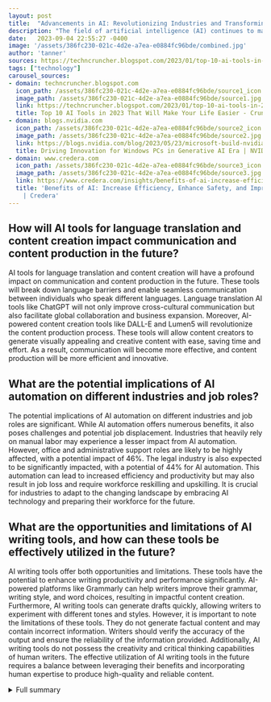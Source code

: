 ```yaml
---
layout: post
title:  "Advancements in AI: Revolutionizing Industries and Transforming Work"
description: "The field of artificial intelligence (AI) continues to make groundbreaking advancements, revolutionizing industries and transforming the way we work. Let's explore some of the most exciting developments in AI and their impact on industries."
date:   2023-09-04 22:55:27 -0400
image: '/assets/386fc230-021c-4d2e-a7ea-e0884fc96bde/combined.jpg'
author: 'tanner'
sources: https://techncruncher.blogspot.com/2023/01/top-10-ai-tools-in-2023-that-will-make.html https://blogs.nvidia.com/blog/2023/05/23/microsoft-build-nvidia-ai-windows-rtx/ https://www.credera.com/insights/benefits-of-ai-increase-efficiency-enhance-safety-and-improve-reliability https://www.visualcapitalist.com/sp/ranking-industries-by-their-potential-for-ai-automation/ https://www.marketingaiinstitute.com/blog/ai-writing-tools-capabilities-limitations-concerns https://www.techtarget.com/searchenterpriseai/tip/Generative-AI-ethics-8-biggest-concerns
tags: ["technology"]
carousel_sources:
- domain: techncruncher.blogspot.com
  icon_path: /assets/386fc230-021c-4d2e-a7ea-e0884fc96bde/source1_icon.jpg
  image_path: /assets/386fc230-021c-4d2e-a7ea-e0884fc96bde/source1.jpg
  link: https://techncruncher.blogspot.com/2023/01/top-10-ai-tools-in-2023-that-will-make.html
  title: Top 10 AI Tools in 2023 That Will Make Your Life Easier - Crunch Hype
- domain: blogs.nvidia.com
  icon_path: /assets/386fc230-021c-4d2e-a7ea-e0884fc96bde/source2_icon.jpg
  image_path: /assets/386fc230-021c-4d2e-a7ea-e0884fc96bde/source2.jpg
  link: https://blogs.nvidia.com/blog/2023/05/23/microsoft-build-nvidia-ai-windows-rtx/
  title: Driving Innovation for Windows PCs in Generative AI Era | NVIDIA Blog
- domain: www.credera.com
  icon_path: /assets/386fc230-021c-4d2e-a7ea-e0884fc96bde/source3_icon.jpg
  image_path: /assets/386fc230-021c-4d2e-a7ea-e0884fc96bde/source3.jpg
  link: https://www.credera.com/insights/benefits-of-ai-increase-efficiency-enhance-safety-and-improve-reliability
  title: 'Benefits of AI: Increase Efficiency, Enhance Safety, and Improve Reliability
    | Credera'
---
```


## How will AI tools for language translation and content creation impact communication and content production in the future?
AI tools for language translation and content creation will have a profound impact on communication and content production in the future. These tools will break down language barriers and enable seamless communication between individuals who speak different languages. Language translation AI tools like ChatGPT will not only improve cross-cultural communication but also facilitate global collaboration and business expansion. Moreover, AI-powered content creation tools like DALL-E and Lumen5 will revolutionize the content production process. These tools will allow content creators to generate visually appealing and creative content with ease, saving time and effort. As a result, communication will become more effective, and content production will be more efficient and innovative.

## What are the potential implications of AI automation on different industries and job roles?
The potential implications of AI automation on different industries and job roles are significant. While AI automation offers numerous benefits, it also poses challenges and potential job displacement. Industries that heavily rely on manual labor may experience a lesser impact from AI automation. However, office and administrative support roles are likely to be highly affected, with a potential impact of 46%. The legal industry is also expected to be significantly impacted, with a potential of 44% for AI automation. This automation can lead to increased efficiency and productivity but may also result in job loss and require workforce reskilling and upskilling. It is crucial for industries to adapt to the changing landscape by embracing AI technology and preparing their workforce for the future.

## What are the opportunities and limitations of AI writing tools, and how can these tools be effectively utilized in the future?
AI writing tools offer both opportunities and limitations. These tools have the potential to enhance writing productivity and performance significantly. AI-powered platforms like Grammarly can help writers improve their grammar, writing style, and word choices, resulting in impactful content creation. Furthermore, AI writing tools can generate drafts quickly, allowing writers to experiment with different tones and styles. However, it is important to note the limitations of these tools. They do not generate factual content and may contain incorrect information. Writers should verify the accuracy of the output and ensure the reliability of the information provided. Additionally, AI writing tools do not possess the creativity and critical thinking capabilities of human writers. The effective utilization of AI writing tools in the future requires a balance between leveraging their benefits and incorporating human expertise to produce high-quality and reliable content.

<details>
  <summary>Full summary</summary>
## Introduction<br><br>The field of artificial intelligence (AI) continues to make groundbreaking advancements, revolutionizing industries and transforming the way we work. AI tools are designed to automate tasks, improve workflow, and increase productivity in various sectors. Let's explore some of the most exciting developments in AI and their impact on industries.<br><br>## AI Tools for Language Translation and Content Creation<br><br>One of the remarkable AI tools is ChatGPT, which provides language translation, question answering, and text completion capabilities. It has paved the way for seamless communication across different languages. Additionally, DALL-E, an AI-powered system, can generate vivid images from text prompts, enabling creative content production.<br><br>Lumen5 is another groundbreaking AI tool that assists content creators by automating the content creation process. By leveraging AI technology, it simplifies and enhances the creation of engaging and visually appealing content.<br><br>## Enhanced Writing and Communication with AI<br><br>Grammarly, a widely popular writing-enhancement platform, utilizes AI algorithms to improve written communication. It helps users detect and correct grammar mistakes, enhance writing style, and suggest word choices to create impactful content.<br><br>OpenAI Codex is a cutting-edge AI tool that can generate code from natural language descriptions. With this tool, developers can efficiently translate their ideas into functioning code.<br><br>## AI for Optimized Workflow and Automation<br><br>Tabnine, an AI-powered code completion tool, assists software developers in writing code more efficiently and accurately. It predicts the next piece of code based on the user's context, reducing development time and increasing productivity.<br><br>Jasper AI and Compose AI are content writing and content generation tools that leverage natural language generation technology. These tools aid content creators in producing high-quality written material and generating engaging content without extensive manual effort.<br><br>Surfer SEO is a powerful website optimization tool that utilizes AI algorithms to analyze content and provide recommendations for improving search engine rankings. It helps businesses maximize their online visibility and attract more organic traffic.<br><br>Zapier is an intelligent web automation tool that allows users to connect various applications and automate repetitive tasks. By integrating different systems and workflows, Zapier streamlines processes, saves time, and increases efficiency.<br><br>## Windows 11 and NVIDIA RTX GPUs for Generative AI<br><br>The advancements in Windows 11 PCs and workstations, combined with NVIDIA RTX GPUs, have opened up new horizons in generative AI. These powerful hardware and software combinations have enabled developers to create innovative applications that leverage the capabilities of AI.<br><br>With over 400 Windows apps and games employing AI technology, users can experience enhanced user interfaces, improved performance, and immersive experiences. Windows PCs provide developers with the necessary tools and frameworks to optimize and deploy AI models effectively.<br><br>Furthermore, the collaboration between Microsoft and NVIDIA has resulted in the development of the NVIDIA AI software stack on Windows Subsystem for Linux (WSL). This integration allows for GPU acceleration and support, enabling developers to leverage the power of NVIDIA RTX GPUs in AI development.<br><br>## AI Benefits to Industries<br><br>AI technology has proven to be a game-changer for many industries, offering numerous benefits in terms of efficiency, safety, and reliability.<br><br>In customer service, AI-powered chatbots have successfully handled up to 71% of applicant concerns in call centers, improving quality assurance and reducing wait times.<br><br>AI-enabled augmented reality tools in the retail sector have transformed product identification, making it easier for customers to search and locate items.<br><br>Search engines have greatly improved their user experience with the help of AI, as algorithms generate thoughtful continuations and responses, making the search process more intuitive and efficient.<br><br>In the field of digital media, AI has made significant contributions by generating high-quality images, saving time and costs for content creators.<br><br>AI algorithms can also detect fatigue in the workplace using facial expressions, ensuring the safety and well-being of employees in various industries.<br><br>AI automation has revolutionized manufacturing by automating hazardous tasks using robots, improving accuracy with machine learning and predictive analytics, and enabling preventative maintenance to reduce downtime and improve reliability.<br><br>Additionally, AI provides end-to-end visibility of manufacturing operations, reducing costs and improving overall efficiency.<br><br>## The Impact of AI on Different Industries<br><br>While AI brings immense benefits to industries, its implementation is not without challenges. According to experts, office and administrative support roles are expected to be the most affected by AI-driven automation, with a potential impact of 46%. The legal industry closely follows, with a 44% potential for AI automation.<br><br>Industries heavily reliant on manual labor, such as construction and extraction, are expected to be less impacted by AI automation. However, the overall potential impact of AI automation on jobs globally is predicted to be significant. Goldman Sachs estimates that AI automation could impact up to 300 million jobs globally and result in a 7% increase in annual GDP.<br><br>To track the companies associated with AI, robotics, and automation, MSCI has created the MSCI ACWI IMI Robotics & AI Index.<br><br>## Opportunities and Limitations of AI Writing Tools<br><br>AI writing tools have made remarkable advances in recent years, revolutionizing the writing process. These tools offer valuable use cases across various writing functions, such as article writing, ad copywriting, webpage copy, and more.<br><br>AI writing tools dramatically improve productivity and performance, assisting writers in generating drafts quickly. They can write in any tone or style, allowing writers to experiment and explore different creative avenues.<br><br>However, it's important to note the limitations of AI writing tools. They do not produce factual content and may contain incorrect information. AI tools also do not cite sources, potentially providing inaccurate information.<br><br>Domain experts should verify the factual accuracy of outputs from AI writing tools, ensuring the reliability of the information provided.<br><br>## The Future of AI Writing<br><br>The AI for Writers Summit, scheduled for March 30, 2023, is a virtual event that aims to explore the future of AI writing technologies. The summit brings together industry experts to discuss the capabilities, limitations, and concerns surrounding AI writing tools.<br><br>Attendees can expect insightful talks and discussions on AI writing use cases, potential negative effects on writers, and the overall impact of AI on the writing industry.<br><br>In conclusion, AI continues to revolutionize industries with its advanced tools and technologies. From language translation to content creation, writing enhancement, and workflow automation, AI offers a wide range of applications. The advancements in Windows 11 PCs and NVIDIA RTX GPUs have further propelled the field of generative AI. However, it's crucial to strike a balance between leveraging AI's capabilities and addressing ethical considerations to ensure a positive impact on industries and society as a whole.
</details>
